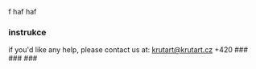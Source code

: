 f haf haf

### instrukce ###

if you'd like any help, please contact us at:
krutart@krutart.cz
+420 ### ### ###
